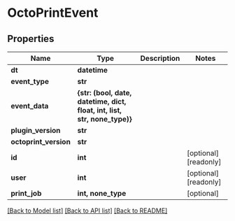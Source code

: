 # OctoPrintEvent

## Properties
Name | Type | Description | Notes
------------ | ------------- | ------------- | -------------
**dt** | **datetime** |  | 
**event_type** | **str** |  | 
**event_data** | **{str: (bool, date, datetime, dict, float, int, list, str, none_type)}** |  | 
**plugin_version** | **str** |  | 
**octoprint_version** | **str** |  | 
**id** | **int** |  | [optional] [readonly] 
**user** | **int** |  | [optional] [readonly] 
**print_job** | **int, none_type** |  | [optional] 

[[Back to Model list]](../README.md#documentation-for-models) [[Back to API list]](../README.md#documentation-for-api-endpoints) [[Back to README]](../README.md)


